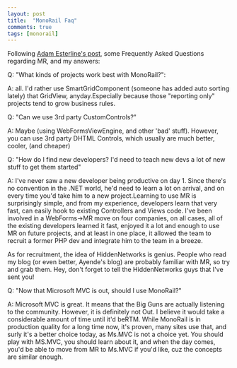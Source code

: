 ```yaml
---
layout: post
title:  "MonoRail Faq"
comments: true
tags: [monorail]
---
```




Following [Adam Esterline's post](http://adamesterline.com/2007/10/14/monorail-beginner-faq/), some Frequently Asked Questions regarding MR, and my answers: 

 
Q: "What kinds of projects work best with MonoRail?":

A: all. I'd rather use SmartGridComponent (someone has added auto sorting lately) that GridView, anyday.Especially because those "reporting only" projects tend to grow business rules. 


 
Q: "Can we use 3rd party CustomControls?"

A: Maybe (using WebFormsViewEngine, and other 'bad' stuff). However, you can use 3rd party DHTML Controls, which usually are much better, cooler, (and cheaper) 


 
Q: "How do I find new developers? I'd need to teach new devs a lot of new stuff to get them started"

A: I've never saw a new developer being productive on day 1. Since there's no convention in the .NET world, he'd need to learn a lot on arrival, and on every time you'd take him to a new project.Learning to use MR is surprisingly simple, and from my experience, developers learn that very fast, can easily hook to existing Controllers and Views code. I've been involved in a WebForms->MR move on four companies, on all cases, all of the existing developers learned it fast, enjoyed it a lot and enough to use MR on future projects, and at least in one place, it allowed the team to recruit a former PHP dev and integrate him to the team in a breeze. 

As for recruitment, the idea of HiddenNetworks is genius. People who read my blog (or even better, Ayende's blog) are probably familiar with MR, so try and grab them. Hey, don't forget to tell the HiddenNetworks guys that I've sent you!



Q: "Now that Microsoft MVC is out, should I use MonoRail?"

A: Microsoft MVC is great. It means that the Big Guns are actually listening to the community. However, it is definitely not Out. I believe it would take a considerable amount of time until it'd beRTM. While MonoRail is in production quality for a long time now, it's proven, many sites use that, and surly it's a better choice today, as Ms.MVC is not a choice yet. You should play with MS.MVC, you should learn about it, and when the day comes, you'd be able to move from MR to Ms.MVC if you'd like, cuz the concepts are similar enough.

